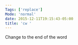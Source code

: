 ```yaml
---
Tags: ['replace']
Mode: 'normal'
date: 2015-12-11T19:15:43-05:00
title: 'cw '
---
```


 Change to the end of the word
